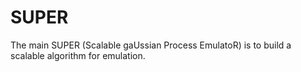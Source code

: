 # SUPER

The main SUPER (Scalable gaUssian Process EmulatoR) is to build a scalable
algorithm for emulation.
